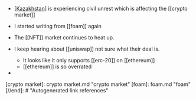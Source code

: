 -   [[Kazakhstan]] is experiencing civil unrest which is affecting the [[crypto market]]
-   I started writing from [[foam]] again
-   The [[NFT]] market continues to heat up.
-   I keep hearing about [[uniswap]] not sure what their deal is.
    -   It looks like it only supports [[erc-20]]  on [[ethereum]]
    -   [[ethereum]] is so overrated
    
-   

[//begin]: # "Autogenerated link references for markdown compatibility"
[Kazakhstan]: Kazakhstan.md "Kazakhstan"
[crypto market]: crypto market.md "crypto market"
[foam]: foam.md "foam"
[//end]: # "Autogenerated link references"